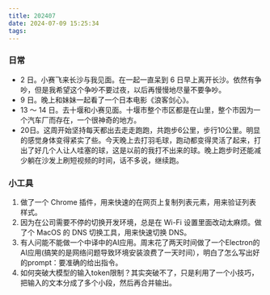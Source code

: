 ```yaml
---
title: 202407
date: 2024-07-09 15:25:34
tags:
---
```


### 日常

- 2 日。小赛飞来长沙与我见面。在一起一直呆到 6 日早上离开长沙。依然有争吵，但是我希望这个争吵不要过夜，以后再慢慢地尽量不要争吵。
- 9 日。晚上和妹妹一起看了一个日本电影《浪客剑心》。
- 13 ～ 14 日。去十堰和小赛见面。十堰市整个市区都是在山里，整个市因为一个汽车厂而存在，一个很神奇的地方。
- 20日。这周开始坚持每天都出去走走跑跑，共跑步6公里，步行10公里。明显的感觉身体变得紧实了些。今天晚上去打羽毛球，跑动都变得灵活了起来，打出了好几个人让人哇塞的球，这是以前的我打不出来的球。晚上跑步时还能减少躺在沙发上刷短视频的时间，话不多说，继续跑。

### 小工具

1. 做了一个 Chrome 插件，用来快速的在网页上复制列表元素，用来验证列表样式。
2. 因为在公司需要不停的切换开发环境，总是在 Wi-Fi 设置里面改动太麻烦。做了个 MacOS 的 DNS 切换工具，用来快速切换 DNS。
3. 有人问能不能做一个中译中的AI应用。周末花了两天时间做了一个Electron的AI应用(搞笑的是网络问题导致环境安装浪费了一天时间），明白了怎么写出好的prompt：要准确的给出指令。
4. 如何突破大模型的输入token限制？其实突破不了，只是利用了一个小技巧，把输入的文本分成了多个小段，然后再合并输出。
